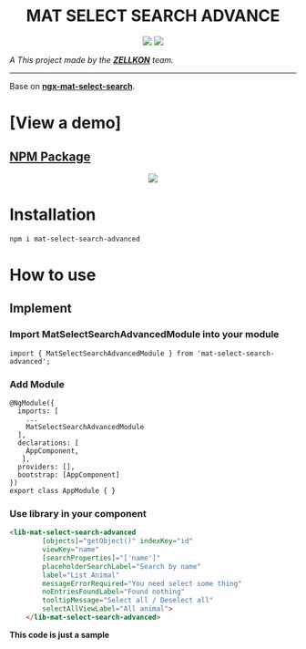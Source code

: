 <h1 align="center">MAT SELECT SEARCH ADVANCE</h1>

<p align="center">

<img src="https://img.shields.io/badge/create%20by-zellkon-brightgreen" >

<img src="https://img.shields.io/badge/version-0.0.3-orange">
</p>

_A This project made by the **[ZELLKON](https://zellkon.com)** team._

---

Base on **[ngx-mat-select-search](https://www.npmjs.com/package/ngx-mat-select-search)**.

# [View a demo]


## [NPM Package](https://www.npmjs.com/package/mat-select-search-advanced)

<p align="center">
<img src="https://giphy.com/embed/OgaVPvsW91Z2nR1lTX">
</p>

# Installation

`npm i mat-select-search-advanced`

# How to use

## Implement
### Import MatSelectSearchAdvancedModule into your module
```
import { MatSelectSearchAdvancedModule } from 'mat-select-search-advanced';
```
### Add Module
```
@NgModule({
  imports: [
    ...
    MatSelectSearchAdvancedModule
  ],
  declarations: [	
    AppComponent,
   ],
  providers: [],
  bootstrap: [AppComponent]
})
export class AppModule { }
```
### Use library in your component
```html
<lib-mat-select-search-advanced 
        [objects]="getObject()" indexKey="id" 
        viewKey="name" 
        [searchProperties]="['name']"
        placeholderSearchLabel="Search by name" 
        label="List Animal" 
        messageErrorRequired="You need select some thing"
        noEntriesFoundLabel="Found nothing" 
        tooltipMessage="Select all / Deselect all" 
        selectAllViewLabel="All animal">
    </lib-mat-select-search-advanced>
```

**This code is just a sample**
